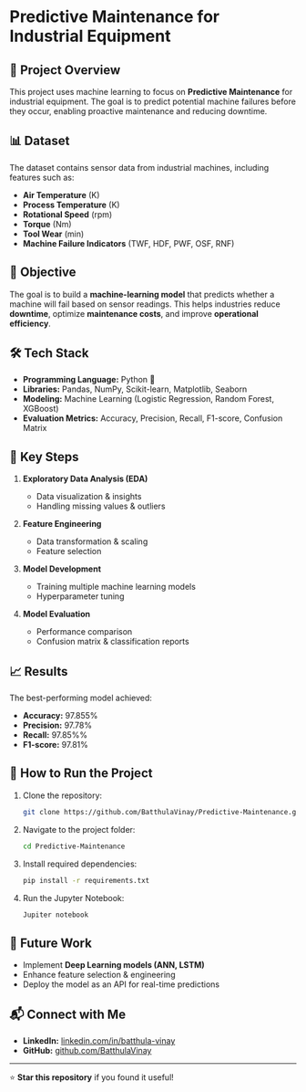 # Predictive Maintenance for Industrial Equipment

## 📌 Project Overview
This project uses machine learning to focus on **Predictive Maintenance** for industrial equipment. The goal is to predict potential machine failures before they occur, enabling proactive maintenance and reducing downtime.

## 📊 Dataset
The dataset contains sensor data from industrial machines, including features such as:
- **Air Temperature** (K)
- **Process Temperature** (K)
- **Rotational Speed** (rpm)
- **Torque** (Nm)
- **Tool Wear** (min)
- **Machine Failure Indicators** (TWF, HDF, PWF, OSF, RNF)

## 🎯 Objective
The goal is to build a **machine-learning model** that predicts whether a machine will fail based on sensor readings. This helps industries reduce **downtime**, optimize **maintenance costs**, and improve **operational efficiency**.

## 🛠️ Tech Stack
- **Programming Language:** Python 🐍
- **Libraries:** Pandas, NumPy, Scikit-learn, Matplotlib, Seaborn
- **Modeling:** Machine Learning (Logistic Regression, Random Forest, XGBoost)
- **Evaluation Metrics:** Accuracy, Precision, Recall, F1-score, Confusion Matrix

## 📌 Key Steps
1. **Exploratory Data Analysis (EDA)**
   - Data visualization & insights
   - Handling missing values & outliers

2. **Feature Engineering**
   - Data transformation & scaling
   - Feature selection

3. **Model Development**
   - Training multiple machine learning models
   - Hyperparameter tuning

4. **Model Evaluation**
   - Performance comparison
   - Confusion matrix & classification reports

## 📈 Results
The best-performing model achieved:
- **Accuracy:** 97.855%
- **Precision:** 97.78%
- **Recall:** 97.85%%
- **F1-score:** 97.81%


## 🚀 How to Run the Project
1. Clone the repository:
   ```bash
   git clone https://github.com/BatthulaVinay/Predictive-Maintenance.git
   ```
2. Navigate to the project folder:
   ```bash
   cd Predictive-Maintenance
   ```
3. Install required dependencies:
   ```bash
   pip install -r requirements.txt
   ```
4. Run the Jupyter Notebook:
   ```bash
   Jupiter notebook
   ```

## 📌 Future Work
- Implement **Deep Learning models (ANN, LSTM)**
- Enhance feature selection & engineering
- Deploy the model as an API for real-time predictions

## 📬 Connect with Me
- **LinkedIn:** [linkedin.com/in/batthula-vinay](https://linkedin.com/in/batthula-vinay)
- **GitHub:** [github.com/BatthulaVinay](https://github.com/BatthulaVinay)

---

⭐ **Star this repository** if you found it useful!


